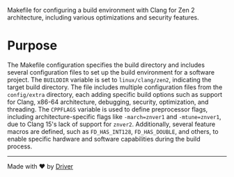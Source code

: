 <!--------------------------------------------------------------------------------->
<!-- IMPORTANT: This file is auto-generated by Driver (https://driver.ai). -------->
<!-- Manual edits may be overwritten on future commits. --------------------------->
<!--------------------------------------------------------------------------------->

Makefile for configuring a build environment with Clang for Zen 2 architecture, including various optimizations and security features.

# Purpose
The Makefile configuration specifies the build directory and includes several configuration files to set up the build environment for a software project. The `BUILDDIR` variable is set to `linux/clang/zen2`, indicating the target build directory. The file includes multiple configuration files from the `config/extra` directory, each adding specific build options such as support for Clang, x86-64 architecture, debugging, security, optimization, and threading. The `CPPFLAGS` variable is used to define preprocessor flags, including architecture-specific flags like `-march=znver1` and `-mtune=znver1`, due to Clang 15's lack of support for `znver2`. Additionally, several feature macros are defined, such as `FD_HAS_INT128`, `FD_HAS_DOUBLE`, and others, to enable specific hardware and software capabilities during the build process.

---
Made with ❤️ by [Driver](https://www.driver.ai/)